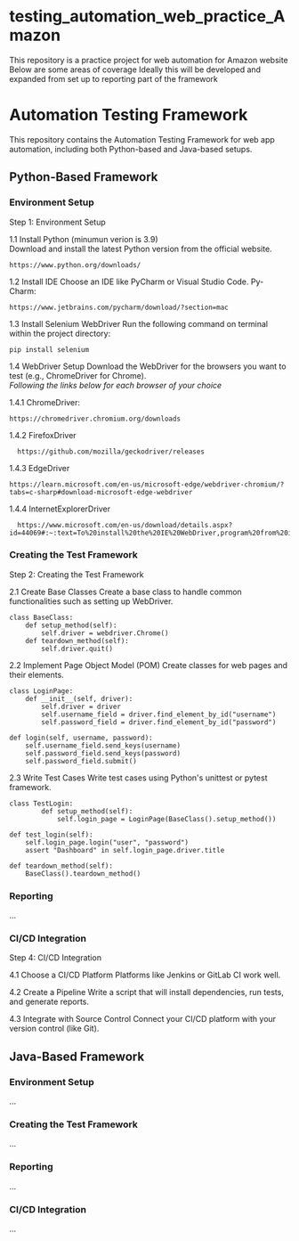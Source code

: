 # testing_automation_web_practice_Amazon
This repository is a practice project for web automation for Amazon website
Below are some areas of coverage
Ideally this will be developed and expanded from set up to reporting part of the framework

# Automation Testing Framework
This repository contains the Automation Testing Framework for web app automation, including both Python-based and Java-based setups.

## Python-Based Framework

### Environment Setup

Step 1: Environment Setup

1.1 Install Python (minumun verion is 3.9)</br>
    Download and install the latest Python version from the official website.
    
    https://www.python.org/downloads/
  
1.2 Install IDE
    Choose an IDE like PyCharm or Visual Studio Code.
    Py-Charm:
    
    https://www.jetbrains.com/pycharm/download/?section=mac
    
1.3 Install Selenium WebDriver
    Run the following command on terminal within the project directory:

    pip install selenium

1.4 WebDriver Setup
    Download the WebDriver for the browsers you want to test (e.g., ChromeDriver for Chrome).</br>
    <i>Following the links below for each browser of your choice</i></br>
    
  1.4.1 ChromeDriver:
    
    https://chromedriver.chromium.org/downloads
    
  1.4.2 FirefoxDriver
  
      https://github.com/mozilla/geckodriver/releases
    
  1.4.3 EdgeDriver
  
    https://learn.microsoft.com/en-us/microsoft-edge/webdriver-chromium/?tabs=c-sharp#download-microsoft-edge-webdriver

  1.4.4 InternetExplorerDriver
  
      https://www.microsoft.com/en-us/download/details.aspx?id=44069#:~:text=To%20install%20the%20IE%20WebDriver,program%20from%20its%20current%20location.
    
### Creating the Test Framework

Step 2: Creating the Test Framework

2.1 Create Base Classes
    Create a base class to handle common functionalities such as setting up WebDriver.


    class BaseClass:
        def setup_method(self):
            self.driver = webdriver.Chrome()
        def teardown_method(self):
            self.driver.quit()
2.2 Implement Page Object Model (POM)
    Create classes for web pages and their elements.


    class LoginPage:
        def __init__(self, driver):
            self.driver = driver
            self.username_field = driver.find_element_by_id("username")
            self.password_field = driver.find_element_by_id("password")

    def login(self, username, password):
        self.username_field.send_keys(username)
        self.password_field.send_keys(password)
        self.password_field.submit()

2.3 Write Test Cases
Write test cases using Python's unittest or pytest framework.
    
    class TestLogin:
            def setup_method(self):
                self.login_page = LoginPage(BaseClass().setup_method())

    def test_login(self):
        self.login_page.login("user", "password")
        assert "Dashboard" in self.login_page.driver.title

    def teardown_method(self):
        BaseClass().teardown_method()

### Reporting
...

### CI/CD Integration

Step 4: CI/CD Integration

4.1 Choose a CI/CD Platform
Platforms like Jenkins or GitLab CI work well.

4.2 Create a Pipeline
Write a script that will install dependencies, run tests, and generate reports.

4.3 Integrate with Source Control
Connect your CI/CD platform with your version control (like Git).

## Java-Based Framework

### Environment Setup
...

### Creating the Test Framework
...

### Reporting
...

### CI/CD Integration
...

